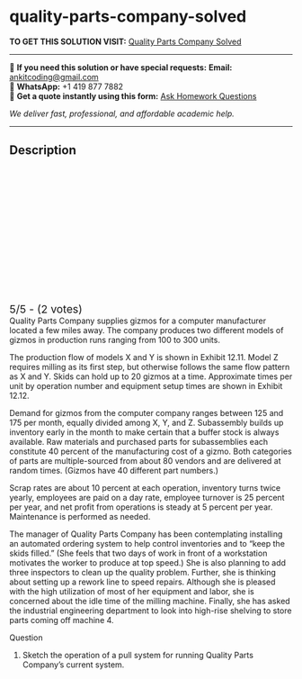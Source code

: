 # quality-parts-company-solved
**TO GET THIS SOLUTION VISIT:** [Quality Parts Company Solved](https://www.ankitcodinghub.com/product/quality-parts-company-solved/)


---

📩 **If you need this solution or have special requests:** **Email:** ankitcoding@gmail.com  
📱 **WhatsApp:** +1 419 877 7882  
📄 **Get a quote instantly using this form:** [Ask Homework Questions](https://www.ankitcodinghub.com/services/ask-homework-questions/)

*We deliver fast, professional, and affordable academic help.*

---

<h2>Description</h2>



<div class="kk-star-ratings kksr-auto kksr-align-center kksr-valign-top" data-payload="{&quot;align&quot;:&quot;center&quot;,&quot;id&quot;:&quot;7570&quot;,&quot;slug&quot;:&quot;default&quot;,&quot;valign&quot;:&quot;top&quot;,&quot;ignore&quot;:&quot;&quot;,&quot;reference&quot;:&quot;auto&quot;,&quot;class&quot;:&quot;&quot;,&quot;count&quot;:&quot;2&quot;,&quot;legendonly&quot;:&quot;&quot;,&quot;readonly&quot;:&quot;&quot;,&quot;score&quot;:&quot;5&quot;,&quot;starsonly&quot;:&quot;&quot;,&quot;best&quot;:&quot;5&quot;,&quot;gap&quot;:&quot;4&quot;,&quot;greet&quot;:&quot;Rate this product&quot;,&quot;legend&quot;:&quot;5\/5 - (2 votes)&quot;,&quot;size&quot;:&quot;24&quot;,&quot;title&quot;:&quot;Quality Parts Company Solved&quot;,&quot;width&quot;:&quot;138&quot;,&quot;_legend&quot;:&quot;{score}\/{best} - ({count} {votes})&quot;,&quot;font_factor&quot;:&quot;1.25&quot;}">

<div class="kksr-stars">

<div class="kksr-stars-inactive">
            <div class="kksr-star" data-star="1" style="padding-right: 4px">


<div class="kksr-icon" style="width: 24px; height: 24px;"></div>
        </div>
            <div class="kksr-star" data-star="2" style="padding-right: 4px">


<div class="kksr-icon" style="width: 24px; height: 24px;"></div>
        </div>
            <div class="kksr-star" data-star="3" style="padding-right: 4px">


<div class="kksr-icon" style="width: 24px; height: 24px;"></div>
        </div>
            <div class="kksr-star" data-star="4" style="padding-right: 4px">


<div class="kksr-icon" style="width: 24px; height: 24px;"></div>
        </div>
            <div class="kksr-star" data-star="5" style="padding-right: 4px">


<div class="kksr-icon" style="width: 24px; height: 24px;"></div>
        </div>
    </div>

<div class="kksr-stars-active" style="width: 138px;">
            <div class="kksr-star" style="padding-right: 4px">


<div class="kksr-icon" style="width: 24px; height: 24px;"></div>
        </div>
            <div class="kksr-star" style="padding-right: 4px">


<div class="kksr-icon" style="width: 24px; height: 24px;"></div>
        </div>
            <div class="kksr-star" style="padding-right: 4px">


<div class="kksr-icon" style="width: 24px; height: 24px;"></div>
        </div>
            <div class="kksr-star" style="padding-right: 4px">


<div class="kksr-icon" style="width: 24px; height: 24px;"></div>
        </div>
            <div class="kksr-star" style="padding-right: 4px">


<div class="kksr-icon" style="width: 24px; height: 24px;"></div>
        </div>
    </div>
</div>


<div class="kksr-legend" style="font-size: 19.2px;">
            5/5 - (2 votes)    </div>
    </div>
Quality Parts Company supplies gizmos for a computer manufacturer located a few miles away. The company produces two different models of gizmos in production runs ranging from 100 to 300 units.

The production flow of models X and Y is shown in Exhibit 12.11. Model Z requires milling as its first step, but otherwise follows the same flow pattern as X and Y. Skids can hold up to 20 gizmos at a time. Approximate times per unit by operation number and equipment setup times are shown in Exhibit 12.12.

Demand for gizmos from the computer company ranges between 125 and 175 per month, equally divided among X, Y, and Z. Subassembly builds up inventory early in the month to make certain that a buffer stock is always available. Raw materials and purchased parts for subassemblies each constitute 40 percent of the manufacturing cost of a gizmo. Both categories of parts are multiple-sourced from about 80 vendors and are delivered at random times. (Gizmos have 40 different part numbers.)

Scrap rates are about 10 percent at each operation, inventory turns twice yearly, employees are paid on a day rate, employee turnover is 25 percent per year, and net profit from operations is steady at 5 percent per year. Maintenance is performed as needed.

The manager of Quality Parts Company has been contemplating installing an automated ordering system to help control inventories and to “keep the skids filled.” (She feels that two days of work in front of a workstation motivates the worker to produce at top speed.) She is also planning to add three inspectors to clean up the quality problem. Further, she is thinking about setting up a rework line to speed repairs. Although she is pleased with the high utilization of most of her equipment and labor, she is concerned about the idle time of the milling machine. Finally, she has asked the industrial engineering department to look into high-rise shelving to store parts coming off machine 4.

Question

1. Sketch the operation of a pull system for running Quality Parts Company’s current system.
